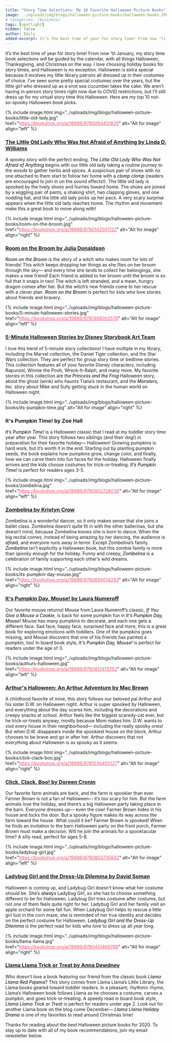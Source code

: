 ```yaml
---
title: "Story Time Selections: My 10 Favorite Halloween Picture Books"
image: ../uploads/img/blogs/halloween-picture-books/halloween-books.JPG
# categories: [business]
tags: [spotlight]
hidden: false
author: Emily
added-excerpt: It’s the best time of year for story time! From now ‘til January, my story time book selections will be guided by the calendar, with all things Halloween, Thanksgiving, and Christmas on the way. I love choosing holiday books for story times, and Halloween is no exception. Halloween is extra special because it involves my little library patrons all dressed up in their costumes of choice.
---
```


<style> em {color: black;} p a {color: #f0506e;}</style>

It’s the best time of year for story time! From now ‘til January, my story time book selections will be guided by the calendar, with all things Halloween, Thanksgiving, and Christmas on the way. I love choosing holiday books for story times, and Halloween is no exception. Halloween is extra special because it involves my little library patrons all dressed up in their costumes of choice. I’ve seen some pretty special costumes over the years, but the little girl who dressed up as a snot sea cucumber takes the cake. We aren’t having in-person story times right now due to COVID restrictions, but I’ll still dress up for my virtual story time this Halloween. Here are my top 10 not-so-spooky Halloween book picks.

{% include image.html img="../uploads/img/blogs/halloween-picture-books/little-old-lady.jpg" href="https://bookshop.org/a/19889/9780064431835" alt="Alt for image" align="left" %}

### [The Little Old Lady Who Was Not Afraid of Anything by Linda D. Williams](https://bookshop.org/a/19889/9780064431835)

A spooky story with the perfect ending, _The Little Old Lady Who Was Not Afraid of Anything_ begins with our little old lady taking a routine journey to the woods to gather herbs and spices. A suspicious pair of shoes with no one attached to them start to follow her home with a _clomp_ _clomp_ (readers are encouraged to join in on the sound effects!). The little old lady is spooked by the lively shoes and hurries toward home. The shoes are joined by a wiggling pair of pants, a shaking shirt, two clapping gloves, and one nodding hat, and the little old lady picks up her pace. A very scary surprise appears when the little old lady reaches home. The rhythm and movement make this a great book to move along with!

{% include image.html img="../uploads/img/blogs/halloween-picture-books/room-on-the-broom.jpg" href="https://bookshop.org/a/19889/9780142501122" alt="Alt for image" align="right" %}

### [Room on the Broom by Julia Donaldson](https://bookshop.org/a/19889/9780142501122)

_Room on the Broom_ is the story of a witch who makes room for lots of friends! This witch keeps dropping her things as she flies on her broom through the sky— and every time she lands to collect her belongings, she makes a new friend! Each friend is added to her broom until the broom is so full that it snaps in two! The witch is left stranded, and a mean, hungry dragon comes after her. But the witch’s new friends come to her rescue with a clever plan. _Room on the Broom_ is perfect for kids who love stories about friends and bravery.

{% include image.html img="../uploads/img/blogs/halloween-picture-books/5-minute-halloween-stories.jpg" href="https://bookshop.org/a/19889/9781368002578" alt="Alt for image" align="left" %}

### [5-Minute Halloween Stories by Disney Storybook Art Team](https://bookshop.org/a/19889/9781368002578)

I love this trend of 5-minute story collections! I have multiple in my library, including the Marvel collection, the Daniel Tiger collection, and the Star Wars collection. They are perfect for group story time or bedtime stories. This collection features all of your favorite Disney characters, including Rapunzel, Winnie the Pooh, Wreck-It-Ralph, and many more. My favorite stories in this collection are the _Princess and the Frog_ Halloween story, about the ghost (wink) who haunts Tiana’s restaurant, and the _Monsters, Inc._ story about Mike and Sully getting stuck in the human world on Halloween night.

{% include image.html img="../uploads/img/blogs/halloween-picture-books/its-pumpkin-time.jpg" alt="Alt for image" align="right" %}

### It's Pumpkin Time! by Zoe Hall

_It’s Pumpkin Time!_ is a Halloween classic that I read at my toddler story time year after year. This story follows two siblings (and their dog!) in preparation for their favorite holiday— Halloween! Growing pumpkins is hard work, but it’s worth it in the end. Starting out by planting pumpkin seeds, the book explains how pumpkins grow, change color, and finally, how we can carve them into fun faces for the holiday. Halloween finally arrives and the kids choose costumes for trick-or-treating. _It’s Pumpkin Time!_ is perfect for readers ages 3-5.

{% include image.html img="../uploads/img/blogs/halloween-picture-books/zombelina.jpg" href="https://bookshop.org/a/19889/9780802728036" alt="Alt for image" align="left" %}

### [Zombelina by Kristyn Crow](https://bookshop.org/a/19889/9780802728036)

Zombelina is a wonderful dancer, so it only makes sense that she joins a ballet class. Zombelina doesn’t quite fit in with the other ballerinas, but she doesn’t mind, because Zombelina knows she is born to dance. When the big recital comes, instead of being amazing by her dancing, the audience is _afraid_, and everyone runs away in terror. Except Zombelina’s family. _Zombelina_ isn’t explicitly a Halloween book, but this zombie family is more than spooky enough for the holiday. Funny and creepy, _Zombelina_ is a celebration of family supporting each other’s wild dreams.

{% include image.html img="../uploads/img/blogs/halloween-picture-books/its-pumpkin-day-mouse.jpg" href="https://bookshop.org/a/19889/9780694014293" alt="Alt for image" align="right" %}

### [It's Pumpkin Day, Mouse! by Laura Numeroff](https://bookshop.org/a/19889/9780694014293)

Our favorite mouse returns! Mouse from Laura Numeroff’s classic, _If You Give a Mouse a Cookie_, is back for some pumpkin fun in _It's Pumpkin Day, Mouse!_ Mouse has many pumpkins to decorate, and each one gets a different face. Sad face, happy face, surprised face and more, this is a great book for exploring emotions with toddlers. One of the pumpkins goes missing, and Mouse discovers that one of his friends has painted a pumpkin, too! In board book style, _It's Pumpkin Day, Mouse!_ is perfect for readers under the age of 3.

{% include image.html img="../uploads/img/blogs/halloween-picture-books/authurs-halloween.jpg" href="https://bookshop.org/a/19889/9780812413762" alt="Alt for image" align="left" %}

### [Arthur's Halloween: An Arthur Adventure by Mac Brown](https://bookshop.org/a/19889/9780812413762)

A childhood favorite of mine, this story follows our beloved pal Arthur and his sister D.W. on Halloween night. Arthur is super spooked by Halloween, and everything about the day scares him, including the decorations and creepy snacks at school. Arthur feels like the biggest scaredy-cat ever, but he trick-or-treats anyway, mostly because Mom makes him. D.W. wants to visit every house in their neighborhood— including the really spooky ones! But when D.W. disappears inside the spookiest house on the block, Arthur chooses to be brave and go in after her. Arthur discovers that not everything about Halloween is as spooky as it seems.

{% include image.html img="../uploads/img/blogs/halloween-picture-books/click-clack-boo.jpg" href="https://bookshop.org/a/19889/9781534450127" alt="Alt for image" align="right" %}

### [Click, Clack, Boo! by Doreen Cronin](https://bookshop.org/a/19889/9781534450127)

Our favorite farm animals are back, and the farm is spookier than ever. Farmer Brown is not a fan of Halloween— it’s too scary for him. But the farm animals love the holiday, and there’s a big Halloween party taking place in the barn. Everyone dresses up— even the cow! Farmer Brown hides in his house and locks the door. But a spooky figure makes its way across the farm toward the house. What could it be? Farmer Brown is spooked! When he finds an invitation to the barn Halloween party on the front porch, Farmer Brown must make a decision. Will he join the animals for a spooktacular time? A silly read, perfect for ages 5-8.

{% include image.html img="../uploads/img/blogs/halloween-picture-books/ladybug-girl.jpg" href="https://bookshop.org/a/19889/9780803735842" alt="Alt for image" align="left" %}

### [Ladybug Girl and the Dress-Up Dilemma by David Soman](https://bookshop.org/a/19889/9780803735842)

Halloween is coming up, and Ladybug Girl doesn’t know what her costume should be. She’s _always_ Ladybug Girl, so she has to choose something different to be for Halloween. Ladybug Girl tries costume after costume, but not one of them feels quite right for her. Ladybug Girl and her family visit an apple orchard for some fall fun. When Ladybug Girl helps to rescue a little girl lost in the corn maze, she is reminded of her true identity and decides on the perfect costume for Halloween. _Ladybug Girl and the Dress-Up Dilemma_ is the perfect read for kids who love to dress up all year long.

{% include image.html img="../uploads/img/blogs/halloween-picture-books/llama-llama.jpg" href="https://bookshop.org/a/19889/9780451469786" alt="Alt for image" align="right" %}

### [Llama Llama Trick or Treat by Anna Dewdney](https://bookshop.org/a/19889/9780451469786)

Who doesn’t love a book featuring our friend from the classic book _Llama Llama Red Pajama_? This story comes from Llama Llama’s Little Library, the Llama books geared toward toddler readers. In a pleasant, rhythmic rhyme, Llama’s Halloween book follows Llama as he chooses a costume, carves a pumpkin, and goes trick-or-treating. A speedy read in board book style, _Llama Llama Trick or Treat_ is perfect for readers under age 2. Look out for another Llama book on the blog come December— _Llama Llama Holiday Drama_ is one of my favorites to read around Christmas time!

Thanks for reading about the best Halloween picture books for 2020. To stay up to date with all of my book recommendations, join my email newsletter below.
